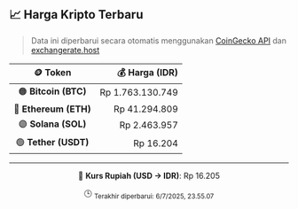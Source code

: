 

<!-- HARGA_KRIPTO -->
## 📈 Harga Kripto Terbaru

> Data ini diperbarui secara otomatis menggunakan [CoinGecko API](https://www.coingecko.com/) dan [exchangerate.host](https://exchangerate.host/)

<div align="center">

| 🪙 Token | 💰 Harga (IDR) |
|:------:|---------------:|
| 🟠 **Bitcoin (BTC)**   | Rp 1.763.130.749 |
| 🔵 **Ethereum (ETH)**  | Rp 41.294.809 |
| 🟣 **Solana (SOL)**    | Rp 2.463.957 |
| 🟢 **Tether (USDT)**   | Rp 16.204 |

---

💱 **Kurs Rupiah (USD → IDR)**: Rp 16.205

🕒 <sub>Terakhir diperbarui: 6/7/2025, 23.55.07</sub>

</div>
<!-- /HARGA_KRIPTO -->